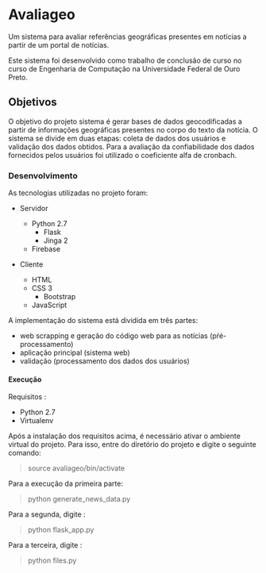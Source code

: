 # Avaliageo


Um sistema para avaliar referências geográficas presentes em notícias a partir de um portal de notícias.


Este sistema foi desenvolvido como trabalho de conclusão de curso no curso de Engenharia de Computação na Universidade Federal de Ouro Preto.

## Objetivos

O objetivo do projeto sistema é gerar bases de dados geocodificadas a partir de informações geográficas presentes no corpo do texto da notícia. O sistema se divide em duas etapas: coleta de dados dos usuários e validação dos dados obtidos. Para a avaliação da confiabilidade dos dados fornecidos pelos usuários foi utilizado o coeficiente alfa de cronbach.

### Desenvolvimento

  
As tecnologias utilizadas no projeto foram:
  * Servidor
    * Python 2.7
      * Flask
      * Jinga 2
    * Firebase
  
  * Cliente
    * HTML
    * CSS 3
      * Bootstrap
    * JavaScript

A implementação do sistema está dividida em três partes: 
  * web scrapping e geração do código web para as notícias (pŕé-processamento)
  * aplicação principal (sistema web)
  * validação (processamento dos dados dos usuários)
    
#### Execução

Requisitos : 
 * Python 2.7
 * Virtualenv
 
Após a instalação dos requisitos acima, é necessário ativar o ambiente virtual do projeto. Para isso, entre do diretório do projeto e digite o seguinte comando:
 
 > source avaliageo/bin/activate
 
Para a execução da primeira parte:
 > python generate_news_data.py
 
Para a segunda, digite : 
 > python flask_app.py
 
Para a terceira, digite : 
 > python files.py
 


    
